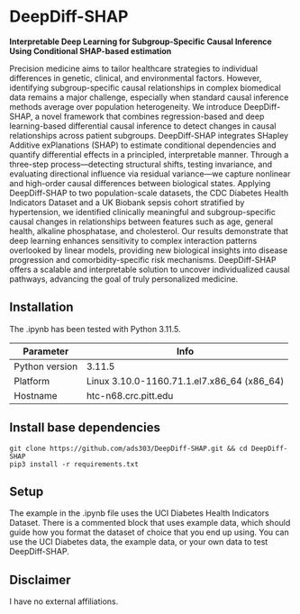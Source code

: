 # DeepDiff-SHAP
**Interpretable Deep Learning for Subgroup-Specific Causal Inference Using Conditional SHAP-based estimation**

Precision medicine aims to tailor healthcare strategies to individual differences in genetic, clinical, and environmental factors. However, identifying subgroup-specific causal relationships in complex biomedical data remains a major challenge, especially when standard causal inference methods average over population heterogeneity. We introduce DeepDiff-SHAP, a novel framework that combines regression-based and deep learning-based differential causal inference to detect changes in causal relationships across patient subgroups. DeepDiff-SHAP integrates SHapley Additive exPlanations (SHAP) to estimate conditional dependencies and quantify differential effects in a principled, interpretable manner. Through a three-step process—detecting structural shifts, testing invariance, and evaluating directional influence via residual variance—we capture nonlinear and high-order causal differences between biological states. Applying DeepDiff-SHAP to two population-scale datasets, the CDC Diabetes Health Indicators Dataset and a UK Biobank sepsis cohort stratified by hypertension, we identified clinically meaningful and subgroup-specific causal changes in relationships between features such as age, general health, alkaline phosphatase, and cholesterol. Our results demonstrate that deep learning enhances sensitivity to complex interaction patterns overlooked by linear models, providing new biological insights into disease progression and comorbidity-specific risk mechanisms. DeepDiff-SHAP offers a scalable and interpretable solution to uncover individualized causal pathways, advancing the goal of truly personalized medicine.


## Installation
The .ipynb has been tested with Python 3.11.5. 

| Parameter            | Info                                                    |
|----------------|----------------------------------------------------------|
| Python version | 3.11.5                                                    |
| Platform       | Linux 3.10.0-1160.71.1.el7.x86_64 (x86_64)                 |
| Hostname       | htc-n68.crc.pitt.edu                                      |

## Install base dependencies
```
git clone https://github.com/ads303/DeepDiff-SHAP.git && cd DeepDiff-SHAP
pip3 install -r requirements.txt
```

## Setup
The example in the .ipynb file uses the UCI Diabetes Health Indicators Dataset. There is a commented block that uses example data, which should guide how you format the dataset of choice that you end up using. You can use the UCI Diabetes data, the example data, or your own data to test DeepDiff-SHAP.


## Disclaimer
I have no external affiliations. 

